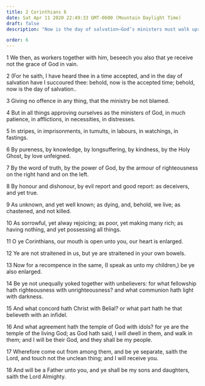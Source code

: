 ```yaml
---
title: 2 Corinthians 6
date: Sat Apr 11 2020 22:49:33 GMT-0600 (Mountain Daylight Time)
draft: false
description: "Now is the day of salvation—God’s ministers must walk uprightly and bear all things—Saints should not be unequally yoked with unbelievers."

order: 6
---
```

    
1 We then, as workers together with him, beseech you also that ye receive not the grace of God in vain.

2 (For he saith, I have heard thee in a time accepted, and in the day of salvation have I succoured thee: behold, now is the accepted time; behold, now is the day of salvation..

3 Giving no offence in any thing, that the ministry be not blamed.

4 But in all things approving ourselves as the ministers of God, in much patience, in afflictions, in necessities, in distresses.

5 In stripes, in imprisonments, in tumults, in labours, in watchings, in fastings.

6 By pureness, by knowledge, by longsuffering, by kindness, by the Holy Ghost, by love unfeigned.

7 By the word of truth, by the power of God, by the armour of righteousness on the right hand and on the left.

8 By honour and dishonour, by evil report and good report: as deceivers, and yet true.

9 As unknown, and yet well known; as dying, and, behold, we live; as chastened, and not killed.

10 As sorrowful, yet alway rejoicing; as poor, yet making many rich; as having nothing, and yet possessing all things.

11 O ye Corinthians, our mouth is open unto you, our heart is enlarged.

12 Ye are not straitened in us, but ye are straitened in your own bowels.

13 Now for a recompence in the same, (I speak as unto my children,) be ye also enlarged.

14 Be ye not unequally yoked together with unbelievers: for what fellowship hath righteousness with unrighteousness? and what communion hath light with darkness.

15 And what concord hath Christ with Belial? or what part hath he that believeth with an infidel.

16 And what agreement hath the temple of God with idols? for ye are the temple of the living God; as God hath said, I will dwell in them, and walk in them; and I will be their God, and they shall be my people.

17 Wherefore come out from among them, and be ye separate, saith the Lord, and touch not the unclean thing; and I will receive you.

18 And will be a Father unto you, and ye shall be my sons and daughters, saith the Lord Almighty.
